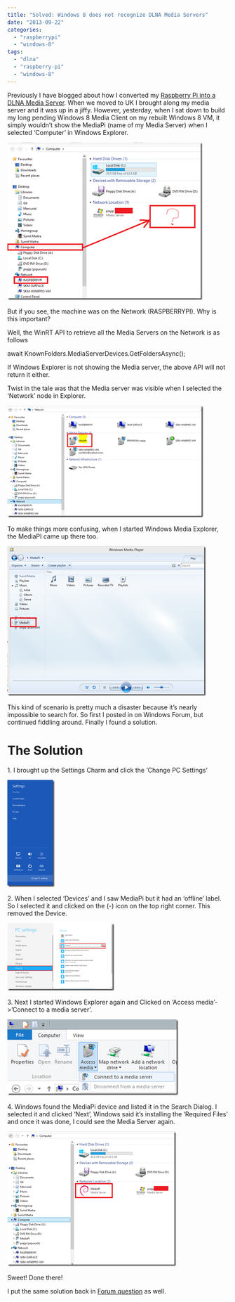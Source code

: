 ```yaml
---
title: "Solved: Windows 8 does not recognize DLNA Media Servers"
date: "2013-09-22"
categories: 
  - "raspberrypi"
  - "windows-8"
tags: 
  - "dlna"
  - "raspberry-pi"
  - "windows-8"
---
```


Previously I have blogged about how I converted my [Raspberry Pi into a DLNA Media Server](http://sumitmaitra.wordpress.com/2013/08/09/completing-my-pi-powered-personal-media-cloud/). When we moved to UK I brought along my media server and it was up in a jiffy. However, yesterday, when I sat down to build my long pending Windows 8 Media Client on my rebuilt Windows 8 VM, it simply wouldn’t show the MediaPi (name of my Media Server) when I selected ‘Computer’ in Windows Explorer.

[![image](images/image_thumb.png "image")](/images/blog/2013/09/images/blog/image.png)

But if you see, the machine was on the Network (RASPBERRYPI). Why is this important?

Well, the WinRT API to retrieve all the Media Servers on the Network is as follows

await KnownFolders.MediaServerDevices.GetFoldersAsync();

If Windows Explorer is not showing the Media server, the above API will not return it either.

Twist in the tale was that the Media server was visible when I selected the ‘Network’ node in Explorer.

[![image](images/image_thumb1.png "image")](/images/blog/2013/09/images/blog/image1.png)

To make things more confusing, when I started Windows Media Explorer, the MediaPI came up there too.

[![image](images/image_thumb2.png "image")](/images/blog/2013/09/images/blog/image2.png)

This kind of scenario is pretty much a disaster because it’s nearly impossible to search for. So first I posted in on Windows Forum, but continued fiddling around. Finally I found a solution.

# The Solution

1\. I brought up the Settings Charm and click the ‘Change PC Settings’

[![image](images/image_thumb3.png "image")](/images/blog/2013/09/images/blog/image3.png)

2\. When I selected ‘Devices’ and I saw MediaPi but it had an ‘offline’ label. So I selected it and clicked on the (-) icon on the top right corner. This removed the Device.

[![image](images/image_thumb4.png "image")](/images/blog/2013/09/images/blog/image4.png)

3\. Next I started Windows Explorer again and Clicked on ‘Access media’->’Connect to a media server’.

[![image](images/image_thumb5.png "image")](/images/blog/2013/09/images/blog/image5.png)

4\. Windows found the MediaPi device and listed it in the Search Dialog. I selected it and clicked ‘Next’, Windows said it’s installing the ‘Required Files’ and once it was done, I could see the Media Server again.

[![image](images/image_thumb6.png "image")](/images/blog/2013/09/images/blog/image6.png)

Sweet! Done there!

I put the same solution back in [Forum question](http://answers.microsoft.com/en-us/windows/forum/windows_8-pictures/windows-explorer-doesnt-show-dlna-server/99274d81-e09c-41f0-be38-7750797e7528) as well.
